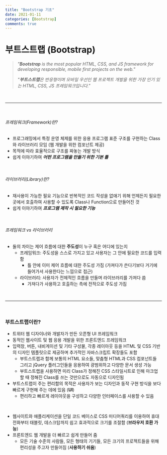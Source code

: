 ```yaml
---
title: "Bootstrap 기초"
date: 2021-01-11
categories: [Bootstrap]
comments: true
---
```


# 부트스트랩 (Bootstrap)


> *"**Bootstrap** is the most popular HTML, CSS, and JS framework for developing responsible, mobile first projects on the web."*
>
> *"**부트스트랩**은 반응형이며 모바일 우선인 웹 프로젝트 개발을 위한 가장 인기 있는 HTML, CSS, JS 프레임워크입니다."*

<br/>

- - -

<br/>

###### 프레임워크(Framework)란?

- 프로그래밍에서 특정 운영 체제를 위한 응용 프로그램 표준 구조를 구현하는 Class와 라이브러리 모임 (웹 개발을 위한 컴포넌트 제공)
- 목적에 따라 효율적으로 구조를 짜놓는 개발 방식
- 쉽게 이야기하여 ***어떤 프로그램을 만들기 위한 기본 틀***

<br/>

###### 라이브러리(Library)란?

- 재사용이 가능한 필요 기능으로 반복적인 코드 작성을 없애기 위해 언제든지 필요한 곳에서 호출하여 사용할 수 있도록 Class나 Function으로 만들어진 것
- 쉽게 이야기하여 ***프로그램 제작 시 필요한 기능***

<br/>

###### 프레임워크 vs 라이브러리

- 둘의 차이는 제어 흐름에 대한 **주도성**이 누구 혹은 어디에 있는지
    - 프레임워크: 주도성을 스스로 가지고 있고 사용자는 그 안에 필요한 코드를 입력함
        - 틀 안에 이미 제어 흐름에 대한 주도성 가짐 (가져다가 쓴다기보다 거기에 들어가서 사용한다는 느낌으로 접근)
    - 라이브러리: 사용자가 전체적인 흐름을 만들며 라이브러리를 가져다 씀
        - 가져다가 사용하고 호출하는 측에 전적으로 주도성 가짐

<br/>

- - -

<br/>

### 부트스트랩이란?

- 트위터 웹 디자이너와 개발자가 만든 오픈형 UI 프레임워크
- 동적인 웹사이트 및 웹 응용 개발을 위한 프론트엔드 프레임워크
- 입력창, 버튼, 내비게이션 및 기타 구성물, 각종 레이아웃 등을 HTML 및 CSS 기반의 디자인 템플릿으로 제공하며 추가적인 자바스크립트 확장들도 포함
    - 부트스트랩과 함께 보통의 HTML 요소들, 맞춤형 HTML과 CSS 컴포넌트들 그리고 jQuery 플러그인들을 응용하여 광범위하고 다양한 문서 생성 가능
    - 부트스트랩을 사용하면 미리 Class가 정해진 CSS 스타일시트로 인해 마크업 할 때 정해진 Class를 쓰는 것만으로도 자동으로 디자인됨
- 부트스트랩이 주는 편리함의 목적은 사용자가 보는 디자인과 동작 구현 방식을 보다 빠르게 구현해 주는 데에 있음 (**UI**)
    - 편리하고 빠르게 레이아웃을 구성하고 다양한 인터페이스를 사용할 수 있음

<br/>

- 웹사이트와 애플리케이션을 단일 코드 베이스로 CSS 미디어쿼리를 이용하여 휴대 전화부터 태블릿, 데스크탑까지 쉽고 효과적으로 크기를 조절함 (**브라우저 호환 가능**)
- 프론트엔드 웹 개발을 더 빠르고 쉽게 만들어 줌
    - 모든 기술 수준의 사람들, 모든 형태의 기기들, 모든 크기의 프로젝트들을 위해 편리성을 주고자 만들어짐 (**사용하기 쉬움**)
